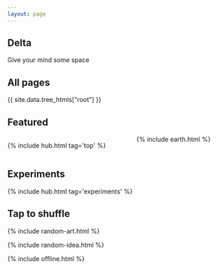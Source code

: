 ```yaml
---
layout: page
---
```



## Delta 
Give your mind some space

## All pages

<div style="margin-top:0.5rem">
{{ site.data.tree_htmls["root"] }}
</div>

## Featured

<div class="columns is-vcentered">

<div class="column">

{% include hub.html tag='top' %}

</div>

<div class="column">
  {% include earth.html %}
</div>

</div>

## Experiments

{% include hub.html tag='experiments' %}


## Tap to shuffle   

{% include random-art.html %}

{% include random-idea.html %}


{% include offline.html  %}



